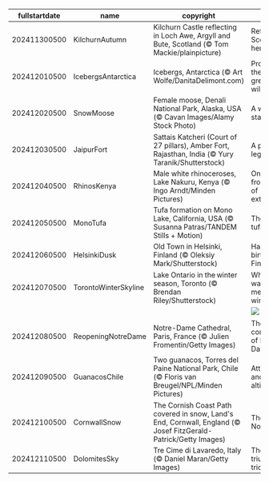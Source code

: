|fullstartdate|name|copyright|title|image|
|--|--|--|--|--|
202411300500|KilchurnAutumn|Kilchurn Castle reflecting in Loch Awe, Argyll and Bute, Scotland (© Tom Mackie/plainpicture)|Reflecting Scotland's heritage|![](/en-CA/2024/12/202411300500KilchurnAutumn.jpg)|
202412010500|IcebergsAntarctica|Icebergs, Antarctica (© Art Wolfe/DanitaDelimont.com)|Protecting the last great wilderness|![](/en-CA/2024/12/202412010500IcebergsAntarctica.jpg)|
202412020500|SnowMoose|Female moose, Denali National Park, Alaska, USA (© Cavan Images/Alamy Stock Photo)|A wild stare|![](/en-CA/2024/12/202412020500SnowMoose.jpg)|
202412030500|JaipurFort|Sattais Katcheri (Court of 27 pillars), Amber Fort, Rajasthan, India (© Yury Taranik/Shutterstock)|A pillared legacy|![](/en-CA/2024/12/202412030500JaipurFort.jpg)|
202412040500|RhinosKenya|Male white rhinoceroses, Lake Nakuru, Kenya (© Ingo Arndt/Minden Pictures)|On the frontline of extinction|![](/en-CA/2024/12/202412040500RhinosKenya.jpg)|
202412050500|MonoTufa|Tufa formation on Mono Lake, California, USA (© Susanna Patras/TANDEM Stills + Motion)|The rise of tufa|![](/en-CA/2024/12/202412050500MonoTufa.jpg)|
202412060500|HelsinkiDusk|Old Town in Helsinki, Finland (© Oleksiy Mark/Shutterstock)|Happy birthday, Finland!|![](/en-CA/2024/12/202412060500HelsinkiDusk.jpg)|
202412070500|TorontoWinterSkyline|Lake Ontario in the winter season, Toronto (© Brendan Riley/Shutterstock)|Where water meets winter|![](/en-CA/2024/12/202412070500TorontoWinterSkyline.jpg)|
||||![](/en-CA/2024/12/.jpg)|
202412080500|ReopeningNotreDame|Notre-Dame Cathedral, Paris, France (© Julien Fromentin/Getty Images)|The comeback of Notre-Dame|![](/en-CA/2024/12/202412080500ReopeningNotreDame.jpg)|
202412090500|GuanacosChile|Two guanacos, Torres del Paine National Park, Chile (© Floris van Breugel/NPL/Minden Pictures)|Attitude and altitude|![](/en-CA/2024/12/202412090500GuanacosChile.jpg)|
202412100500|CornwallSnow|The Cornish Coast Path covered in snow, Land's End, Cornwall, England (© Josef FitzGerald-Patrick/Getty Images)|The end? Not quite.|![](/en-CA/2024/12/202412100500CornwallSnow.jpg)|
202412110500|DolomitesSky|Tre Cime di Lavaredo, Italy (© Daniel Maran/Getty Images)|The triumphant trio|![](/en-CA/2024/12/202412110500DolomitesSky.jpg)|
